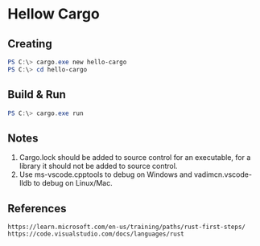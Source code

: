 # Hellow Cargo

## Creating

```powershell
PS C:\> cargo.exe new hello-cargo
PS C:\> cd hello-cargo
```

## Build & Run

```powershell
PS C:\> cargo.exe run
```

## Notes

1. Cargo.lock should be added to source control for an executable, for a library it should not be added to source control.
2. Use ms-vscode.cpptools to debug on Windows and vadimcn.vscode-lldb to debug on Linux/Mac.

## References

```
https://learn.microsoft.com/en-us/training/paths/rust-first-steps/
https://code.visualstudio.com/docs/languages/rust
```